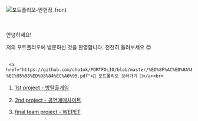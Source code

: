 

![포트폴리오-안현정_front](https://github.com/cho1ok/PORTFOLIO/assets/117049958/296bac37-1d87-4aba-a141-e20d025f390d)

<br><br>
안녕하세요! 

저의 포트폴리오에 방문하신 것을 환영합니다. 천천히 둘러보세요 😊 <br><br>

     <a href="https://github.com/cho1ok/PORTFOLIO/blob/master/%ED%8F%AC%ED%8A%B8%ED%8F%B4%EB%A6%AC%EC%98%A4-%EC%95%88%ED%98%84%EC%A0%95.pdf">🔮 포트폴리오 보러가기 🔮</a><br>

1. <a href="https://github.com/cho1ok/project1_escape_game">1st project - 방탈출게임</a>
   
2. <a href="https://github.com/cho1ok/project2_java_swing">2nd project - 공연예매사이트</a>
   
3. <a href="https://github.com/cho1ok/project3_team4_wepet">final team project - WEPET</a>


